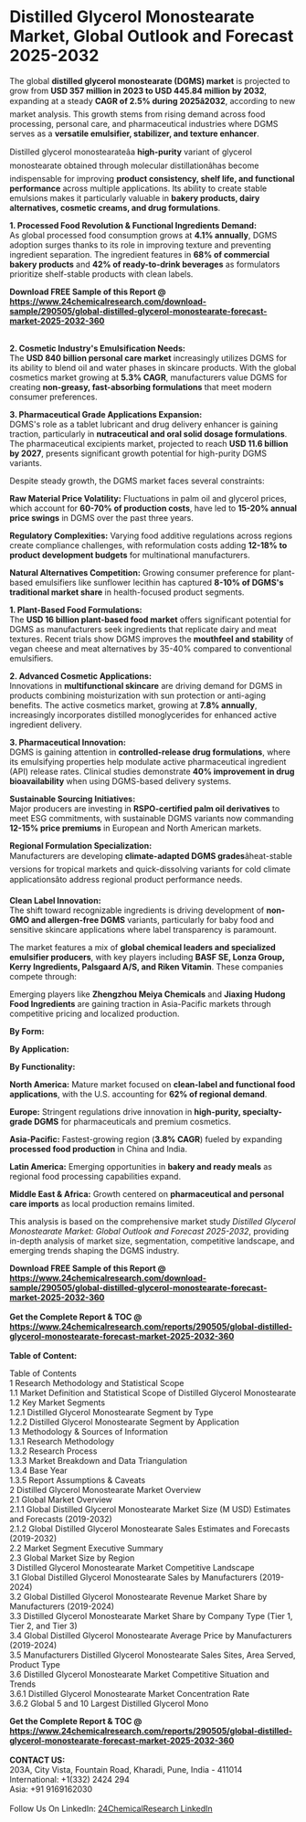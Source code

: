 <h1>Distilled Glycerol Monostearate Market, Global Outlook and Forecast 2025-2032</h1><p>The global <strong>distilled glycerol monostearate (DGMS) market</strong> is projected to grow from <strong>USD 357 million in 2023 to USD 445.84 million by 2032</strong>, expanding at a steady <strong>CAGR of 2.5% during 2025â2032</strong>, according to new market analysis. This growth stems from rising demand across food processing, personal care, and pharmaceutical industries where DGMS serves as a <strong>versatile emulsifier, stabilizer, and texture enhancer</strong>.</p><p>Distilled glycerol monostearateâa <strong>high-purity</strong> variant of glycerol monostearate obtained through molecular distillationâhas become indispensable for improving <strong>product consistency, shelf life, and functional performance</strong> across multiple applications. Its ability to create stable emulsions makes it particularly valuable in <strong>bakery products, dairy alternatives, cosmetic creams, and drug formulations</strong>.</p><p><strong>1. Processed Food Revolution &amp; Functional Ingredients Demand:</strong><br>
As global processed food consumption grows at <strong>4.1% annually</strong>, DGMS adoption surges thanks to its role in improving texture and preventing ingredient separation. The ingredient features in <strong>68% of commercial bakery products</strong> and <strong>42% of ready-to-drink beverages</strong> as formulators prioritize shelf-stable products with clean labels.</p><div><b>Download FREE Sample of this Report @ 
            <a href="https://www.24chemicalresearch.com/download-sample/290505/global-distilled-glycerol-monostearate-forecast-market-2025-2032-360">
            https://www.24chemicalresearch.com/download-sample/290505/global-distilled-glycerol-monostearate-forecast-market-2025-2032-360</a></b></div><br><p><strong>2. Cosmetic Industry's Emulsification Needs:</strong><br>
The <strong>USD 840 billion personal care market</strong> increasingly utilizes DGMS for its ability to blend oil and water phases in skincare products. With the global cosmetics market growing at <strong>5.3% CAGR</strong>, manufacturers value DGMS for creating <strong>non-greasy, fast-absorbing formulations</strong> that meet modern consumer preferences.</p><p><strong>3. Pharmaceutical Grade Applications Expansion:</strong><br>
DGMS's role as a tablet lubricant and drug delivery enhancer is gaining traction, particularly in <strong>nutraceutical and oral solid dosage formulations</strong>. The pharmaceutical excipients market, projected to reach <strong>USD 11.6 billion by 2027</strong>, presents significant growth potential for high-purity DGMS variants.</p><p>Despite steady growth, the DGMS market faces several constraints:</p><p><strong>Raw Material Price Volatility:</strong> Fluctuations in palm oil and glycerol prices, which account for <strong>60-70% of production costs</strong>, have led to <strong>15-20% annual price swings</strong> in DGMS over the past three years.</p><p><strong>Regulatory Complexities:</strong> Varying food additive regulations across regions create compliance challenges, with reformulation costs adding <strong>12-18% to product development budgets</strong> for multinational manufacturers.</p><p><strong>Natural Alternatives Competition:</strong> Growing consumer preference for plant-based emulsifiers like sunflower lecithin has captured <strong>8-10% of DGMS's traditional market share</strong> in health-focused product segments.</p><p><strong>1. Plant-Based Food Formulations:</strong><br>
The <strong>USD 16 billion plant-based food market</strong> offers significant potential for DGMS as manufacturers seek ingredients that replicate dairy and meat textures. Recent trials show DGMS improves the <strong>mouthfeel and stability</strong> of vegan cheese and meat alternatives by 35-40% compared to conventional emulsifiers.</p><p><strong>2. Advanced Cosmetic Applications:</strong><br>
Innovations in <strong>multifunctional skincare</strong> are driving demand for DGMS in products combining moisturization with sun protection or anti-aging benefits. The active cosmetics market, growing at <strong>7.8% annually</strong>, increasingly incorporates distilled monoglycerides for enhanced active ingredient delivery.</p><p><strong>3. Pharmaceutical Innovation:</strong><br>
DGMS is gaining attention in <strong>controlled-release drug formulations</strong>, where its emulsifying properties help modulate active pharmaceutical ingredient (API) release rates. Clinical studies demonstrate <strong>40% improvement in drug bioavailability</strong> when using DGMS-based delivery systems.</p><p><strong>Sustainable Sourcing Initiatives:</strong><br>
	Major producers are investing in <strong>RSPO-certified palm oil derivatives</strong> to meet ESG commitments, with sustainable DGMS variants now commanding <strong>12-15% price premiums</strong> in European and North American markets.</p><p><strong>Regional Formulation Specialization:</strong><br>
	Manufacturers are developing <strong>climate-adapted DGMS grades</strong>âheat-stable versions for tropical markets and quick-dissolving variants for cold climate applicationsâto address regional product performance needs.</p><p><strong>Clean Label Innovation:</strong><br>
	The shift toward recognizable ingredients is driving development of <strong>non-GMO and allergen-free DGMS</strong> variants, particularly for baby food and sensitive skincare applications where label transparency is paramount.</p><p>The market features a mix of <strong>global chemical leaders and specialized emulsifier producers</strong>, with key players including <strong>BASF SE, Lonza Group, Kerry Ingredients, Palsgaard A/S, and Riken Vitamin</strong>. These companies compete through:</p><p>Emerging players like <strong>Zhengzhou Meiya Chemicals</strong> and <strong>Jiaxing Hudong Food Ingredients</strong> are gaining traction in Asia-Pacific markets through competitive pricing and localized production.</p><p><strong>By Form:</strong></p><p><strong>By Application:</strong></p><p><strong>By Functionality:</strong></p><p><strong>North America:</strong> Mature market focused on <strong>clean-label and functional food applications</strong>, with the U.S. accounting for <strong>62% of regional demand</strong>.</p><p><strong>Europe:</strong> Stringent regulations drive innovation in <strong>high-purity, specialty-grade DGMS</strong> for pharmaceuticals and premium cosmetics.</p><p><strong>Asia-Pacific:</strong> Fastest-growing region (<strong>3.8% CAGR</strong>) fueled by expanding <strong>processed food production</strong> in China and India.</p><p><strong>Latin America:</strong> Emerging opportunities in <strong>bakery and ready meals</strong> as regional food processing capabilities expand.</p><p><strong>Middle East &amp; Africa:</strong> Growth centered on <strong>pharmaceutical and personal care imports</strong> as local production remains limited.</p><p>This analysis is based on the comprehensive market study <em>Distilled Glycerol Monostearate Market: Global Outlook and Forecast 2025-2032</em>, providing in-depth analysis of market size, segmentation, competitive landscape, and emerging trends shaping the DGMS industry.</p><div><b>Download FREE Sample of this Report @ 
            <a href="https://www.24chemicalresearch.com/download-sample/290505/global-distilled-glycerol-monostearate-forecast-market-2025-2032-360">
            https://www.24chemicalresearch.com/download-sample/290505/global-distilled-glycerol-monostearate-forecast-market-2025-2032-360</a></b></div><br><div><b>Get the Complete Report & TOC @ 
            <a href="https://www.24chemicalresearch.com/reports/290505/global-distilled-glycerol-monostearate-forecast-market-2025-2032-360">
            https://www.24chemicalresearch.com/reports/290505/global-distilled-glycerol-monostearate-forecast-market-2025-2032-360</a></b></div><br>
            <b>Table of Content:</b><p>Table of Contents<br />
1 Research Methodology and Statistical Scope<br />
1.1 Market Definition and Statistical Scope of Distilled Glycerol Monostearate<br />
1.2 Key Market Segments<br />
1.2.1 Distilled Glycerol Monostearate Segment by Type<br />
1.2.2 Distilled Glycerol Monostearate Segment by Application<br />
1.3 Methodology & Sources of Information<br />
1.3.1 Research Methodology<br />
1.3.2 Research Process<br />
1.3.3 Market Breakdown and Data Triangulation<br />
1.3.4 Base Year<br />
1.3.5 Report Assumptions & Caveats<br />
2 Distilled Glycerol Monostearate Market Overview<br />
2.1 Global Market Overview<br />
2.1.1 Global Distilled Glycerol Monostearate Market Size (M USD) Estimates and Forecasts (2019-2032)<br />
2.1.2 Global Distilled Glycerol Monostearate Sales Estimates and Forecasts (2019-2032)<br />
2.2 Market Segment Executive Summary<br />
2.3 Global Market Size by Region<br />
3 Distilled Glycerol Monostearate Market Competitive Landscape<br />
3.1 Global Distilled Glycerol Monostearate Sales by Manufacturers (2019-2024)<br />
3.2 Global Distilled Glycerol Monostearate Revenue Market Share by Manufacturers (2019-2024)<br />
3.3 Distilled Glycerol Monostearate Market Share by Company Type (Tier 1, Tier 2, and Tier 3)<br />
3.4 Global Distilled Glycerol Monostearate Average Price by Manufacturers (2019-2024)<br />
3.5 Manufacturers Distilled Glycerol Monostearate Sales Sites, Area Served, Product Type<br />
3.6 Distilled Glycerol Monostearate Market Competitive Situation and Trends<br />
3.6.1 Distilled Glycerol Monostearate Market Concentration Rate<br />
3.6.2 Global 5 and 10 Largest Distilled Glycerol Mono</p><div><b>Get the Complete Report & TOC @ 
            <a href="https://www.24chemicalresearch.com/reports/290505/global-distilled-glycerol-monostearate-forecast-market-2025-2032-360">
            https://www.24chemicalresearch.com/reports/290505/global-distilled-glycerol-monostearate-forecast-market-2025-2032-360</a></b></div><br><b>CONTACT US:</b><br>
            203A, City Vista, Fountain Road, Kharadi, Pune, India - 411014<br>
            International: +1(332) 2424 294<br>
            Asia: +91 9169162030 <br><br>
            Follow Us On LinkedIn: <a href="https://www.linkedin.com/company/24chemicalresearch/">24ChemicalResearch LinkedIn</a>